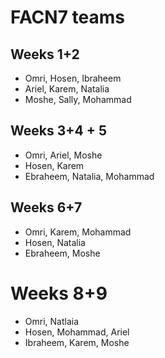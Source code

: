# FACN7 teams

## Weeks 1+2 

- Omri, Hosen, Ibraheem
- Ariel, Karem, Natalia
- Moshe, Sally, Mohammad

## Weeks 3+4 + 5

- Omri, Ariel, Moshe
- Hosen, Karem
- Ebraheem, Natalia, Mohammad

## Weeks 6+7
- Omri, Karem, Mohammad
- Hosen, Natalia
- Ebraheem, Moshe

# Weeks 8+9
- Omri, Natlaia
- Hosen, Mohammad, Ariel
- Ibraheem, Karem, Moshe
